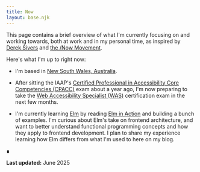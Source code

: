 ```yaml
---
title: Now
layout: base.njk
---
```


This page contains a brief overview of what I'm currently focusing on and working towards, both at work and in my personal time, as inspired
by [Derek Sivers](https://sive.rs/nowff) and [the /Now Movement](https://nownownow.com/about).

Here's what I'm up to right now:

- I'm based in [New South Wales, Australia](https://google.com/maps/place/New+South+Wales).

- After sitting the IAAP's
  [Certified Professional in Accessibility Core Competencies (CPACC)](https://www.accessibilityassociation.org/cpacc) exam about a year ago,
  I'm now preparing to take the [Web Accessibility Specialist (WAS)](https://www.accessibilityassociation.org/was-exam) certification exam
  in the next few months.

- I'm currently learning [Elm](https://elm-lang.org/) by reading [Elm in Action](https://www.manning.com/books/elm-in-action) and building a
  bunch of examples. I'm curious about Elm's take on frontend architecture, and want to better understand functional programming concepts
  and how they apply to frontend development. I plan to share my experience learning how Elm differs from what I'm used to here on my blog.

∎

**Last updated:** June 2025
